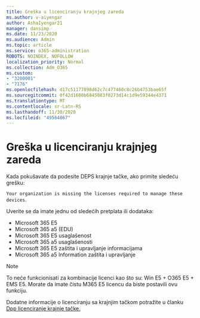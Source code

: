 ```yaml
---
title: Greška u licenciranju krajnjeg zareda
ms.author: v-aiyengar
author: AshaIyengar21
manager: dansimp
ms.date: 11/23/2020
ms.audience: Admin
ms.topic: article
ms.service: o365-administration
ROBOTS: NOINDEX, NOFOLLOW
localization_priority: Normal
ms.collection: Adm_O365
ms.custom:
- "3200001"
- "7176"
ms.openlocfilehash: d17c51177898d62c7c477460c8c26b4753bae65f
ms.sourcegitcommit: 0f42d1600b6845083f0273d14c1d9e59344e4371
ms.translationtype: MT
ms.contentlocale: sr-Latn-RS
ms.lasthandoff: 11/30/2020
ms.locfileid: "49564867"
---
```

# <a name="endpoint-dlp-licensing-error"></a>Greška u licenciranju krajnjeg zareda

Kada pokušavate da podesite DEPS krajnje tačke, ako primite sledeću grešku:

`Your organization is missing the licenses required to manage these devices`.

Uverite se da imate jednu od sledećih pretplata ili dodataka:

- Microsoft 365 E5
- Microsoft 365 a5 (EDU)
- Microsoft 365 E5 usaglašenost
- Microsoft 365 a5 usaglašenosti
- Microsoft 365 E5 zaštita i upravljanje informacijama
- Microsoft 365 a5 Information zaštita i upravljanje

> [!NOTE]
> To neće funkcionisati za kombinacije licenci kao što su: Win E5 + O365 E5 + EMS E5. Morate da imate čistu M365 E5 licencu da biste postavili ovu funkciju.

Dodatne informacije o licenciranju sa krajnjim tačkom potražite u članku [Dpp licenciranje krajnje tačke.](https://docs.microsoft.com/microsoft-365/compliance/endpoint-dlp-getting-started#onboarding-devices-into-device-management)
